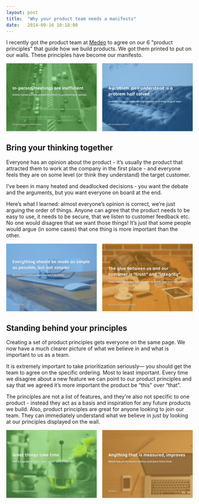 ```yaml
---
layout: post
title:  "Why your product team needs a manifesto"
date:   2014-09-16 10:18:00
---
```


I recently got the product team at [Medeo](https://medeo.ca/) to agree on our 6 "product principles” that guide how we build products. We got them printed to put on our walls. These principles have become our manifesto.

![Medeo Product Principles 2](/assets/images/articles/product-principles-2.png)


## Bring your thinking together 

Everyone has an opinion about the product - it’s usually the product that attracted them to work at the company in the first place - and everyone feels they are on some level (or think they understand) the target customer.

I’ve been in many heated and deadlocked decisions - you want the debate and the arguments, but you want everyone on board at the end.

Here’s what I learned: almost everyone’s opinion is correct, we’re just arguing the order of things. Anyone can agree that the product needs to be easy to use, it needs to be secure, that we listen to customer feedback etc. No one would disagree that we want those things! It’s just that some people would argue (in some cases) that one thing is more important than the other.

![Medeo Product Principles 1](/assets/images/articles/product-principles-1.png)


## Standing behind your principles

Creating a set of product principles gets everyone on the same page. We now have a much clearer picture of what we believe in and what is important to us as a team.

It is extremely important to take prioritization seriously— you should get the team to agree on the specific ordering. Most to least important. Every time we disagree about a new feature we can point to our product principles and say that we agreed it’s more important the product be “this" over “that”.

The principles are not a list of features, and they're also not specific to one product - instead they act as a basis and inspiration for any future products we build. Also, product principles are great for anyone looking to join our team. They can immediately understand what we believe in just by looking at our principles displayed on the wall.


![Medeo Product Principles 3](/assets/images/articles/product-principles-3.png)
